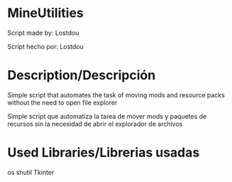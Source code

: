 # MineUtilities

Script made by: Lostdou

Script hecho por: Lostdou

# Description/Descripción

Simple script that automates the task of moving mods and resource packs without the need to open file explorer

Simple script que automatiza la tarea de mover mods y paquetes de recursos sin la necesidad de abrir el explorador de archivos 

# Used Libraries/Librerias usadas

os
shutil
Tkinter


